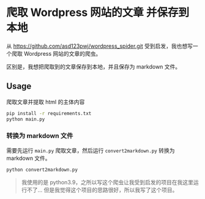 # 爬取 Wordpress 网站的文章 并保存到本地

从 https://github.com/asd123pwj/wordpress_spider.git 受到启发，我也想写一个爬取 Wordpress 网站的文章的爬虫。

区别是，我想把爬取到的文章保存到本地，并且保存为 markdown 文件。

## Usage

爬取文章并提取 html 的主体内容

```bash
pip install -r requirements.txt
python main.py
```

### 转换为 markdown 文件

需要先运行 `main.py` 爬取文章，然后运行 `convert2markdown.py` 转换为 markdown 文件。

```bash
python convert2markdown.py
```

> 我使用的是 python3.9，之所以写这个爬虫让我受到启发的项目在我这里运行不了...
> 但是我觉得这个项目的思路很好，所以我写了这个项目。
